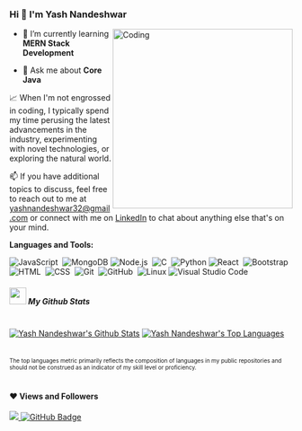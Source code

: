 ### Hi 👋 I'm Yash Nandeshwar
<img align="right" alt="Coding" width="320" src="https://analyticsindiamag.com/wp-content/uploads/2018/12/developer-dribbble.gif">

- 🌱 I’m currently learning **MERN Stack Development**

- 💬 Ask me about **Core Java**

📈 When I'm not engrossed in coding,  I typically spend my time perusing the latest advancements in the industry,  experimenting with novel technologies, or exploring the natural world.

📫 If you have additional topics to discuss, feel free to reach out to me at yashnandeshwar32@gmail.com or connect with me on [LinkedIn](https://www.linkedin.com/in/yash-nandeshwar-880b18267/) to chat about anything else that's on your mind.

**Languages and Tools:**

![JavaScript](https://img.shields.io/badge/-JavaScript-05122A?style=flat&logo=javascript)&nbsp;
![MongoDB](https://img.shields.io/badge/-MongoDB-05122A?style=flat&logo=mongodb)
![Node.js](https://img.shields.io/badge/-Node.js-05122A?style=flat&logo=node.js)&nbsp;
![C](https://img.shields.io/badge/-C-05122A?style=flat&logo=C&logoColor=A8B9CC)&nbsp;
![Python](https://img.shields.io/badge/-Python-05122A?style=flat&logo=python)
![React](https://img.shields.io/badge/-React-05122A?style=flat&logo=react)&nbsp;
![Bootstrap](https://img.shields.io/badge/-Bootstrap-05122A?style=flat&logo=bootstrap&logoColor=563D7C)
![HTML](https://img.shields.io/badge/-HTML-05122A?style=flat&logo=HTML5)&nbsp;
![CSS](https://img.shields.io/badge/-CSS-05122A?style=flat&logo=CSS3&logoColor=1572B6)&nbsp;
![Git](https://img.shields.io/badge/-Git-05122A?style=flat&logo=git)&nbsp;
![GitHub](https://img.shields.io/badge/-GitHub-05122A?style=flat&logo=github)&nbsp;
![Linux](https://img.shields.io/badge/-Linux-05122A?style=flat&logo=linux)
![Visual Studio Code](https://img.shields.io/badge/-Visual%20Studio%20Code-05122A?style=flat&logo=visual-studio-code&logoColor=007ACC)&nbsp;


<h5><img src="https://media.giphy.com/media/iY8CRBdQXODJSCERIr/giphy.gif" width="30px">&nbsp;My Github Stats</h6>

  <br/>
    <a href="https://github.com/yash3567/github-readme-stats"><img alt="Yash Nandeshwar's Github Stats" src="https://github-readme-stats.vercel.app/api?username=yash3567&show_icons=true&count_private=true&theme=react&hide_border=true&bg_color=0D1117" /></a>
  <a href="https://github.com/yash3567/github-readme-stats"><img alt="Yash Nandeshwar's Top Languages" src="https://github-readme-stats.vercel.app/api/top-langs/?username=yash3567&langs_count=8&count_private=true&layout=compact&theme=react&hide_border=true&bg_color=0D1117" /></a>
  <br/>
  <br/>


</a>

  <br/>
<font size="0.2px">The top languages metric primarily reflects the composition of languages in my public repositories and should not be construed as an indicator of my skill level or proficiency.</font>


<br/>
<br/>


#### ❤ Views and Followers
<a href="https://github.com/Meghna-DAS/github-profile-views-counter">
    <img src="https://komarev.com/ghpvc/?username=yash3567">
</a>
<a href="https://github.com/yash3567?tab=followers"><img src="https://img.shields.io/github/followers/yash3567?label=Followers&style=social" alt="GitHub Badge"></a>


